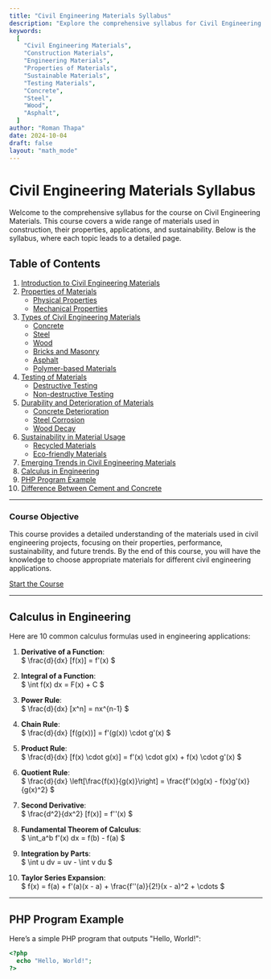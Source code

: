 ```yaml
---
title: "Civil Engineering Materials Syllabus"
description: "Explore the comprehensive syllabus for Civil Engineering Materials, including properties, types, testing, sustainability, and emerging trends."
keywords:
  [
    "Civil Engineering Materials",
    "Construction Materials",
    "Engineering Materials",
    "Properties of Materials",
    "Sustainable Materials",
    "Testing Materials",
    "Concrete",
    "Steel",
    "Wood",
    "Asphalt",
  ]
author: "Roman Thapa"
date: 2024-10-04
draft: false
layout: "math_mode"
---
```


# Civil Engineering Materials Syllabus

Welcome to the comprehensive syllabus for the course on Civil Engineering Materials. This course covers a wide range of materials used in construction, their properties, applications, and sustainability. Below is the syllabus, where each topic leads to a detailed page.

## Table of Contents

1. [Introduction to Civil Engineering Materials](./introduction.md)
2. [Properties of Materials](./properties-of-materials.md)
   - [Physical Properties](./physical-properties.md)
   - [Mechanical Properties](./mechanical-properties.md)
3. [Types of Civil Engineering Materials](./types-of-materials.md)
   - [Concrete](./concrete.md)
   - [Steel](./steel.md)
   - [Wood](./wood.md)
   - [Bricks and Masonry](./bricks-and-masonry.md)
   - [Asphalt](./asphalt.md)
   - [Polymer-based Materials](./polymer-materials.md)
4. [Testing of Materials](./testing-of-materials.md)
   - [Destructive Testing](./destructive-testing.md)
   - [Non-destructive Testing](./non-destructive-testing.md)
5. [Durability and Deterioration of Materials](./durability.md)
   - [Concrete Deterioration](./concrete-deterioration.md)
   - [Steel Corrosion](./steel-corrosion.md)
   - [Wood Decay](./wood-decay.md)
6. [Sustainability in Material Usage](./sustainability.md)
   - [Recycled Materials](./recycled-materials.md)
   - [Eco-friendly Materials](./eco-friendly-materials.md)
7. [Emerging Trends in Civil Engineering Materials](./emerging-trends.md)
8. [Calculus in Engineering](#calculus-in-engineering)
9. [PHP Program Example](#php-program-example)
10. [Difference Between Cement and Concrete](#difference-between-cement-and-concrete)

---

### Course Objective

This course provides a detailed understanding of the materials used in civil engineering projects, focusing on their properties, performance, sustainability, and future trends. By the end of this course, you will have the knowledge to choose appropriate materials for different civil engineering applications.

[Start the Course](./introduction.md)

---

## Calculus in Engineering

Here are 10 common calculus formulas used in engineering applications:

1. **Derivative of a Function**:  
   $ \frac{d}{dx} [f(x)] = f'(x) $

2. **Integral of a Function**:  
   $ \int f(x) dx = F(x) + C $

3. **Power Rule**:  
   $ \frac{d}{dx} [x^n] = nx^{n-1} $

4. **Chain Rule**:  
   $ \frac{d}{dx} [f(g(x))] = f'(g(x)) \cdot g'(x) $

5. **Product Rule**:  
   $ \frac{d}{dx} [f(x) \cdot g(x)] = f'(x) \cdot g(x) + f(x) \cdot g'(x) $

6. **Quotient Rule**:  
   $ \frac{d}{dx} \left[\frac{f(x)}{g(x)}\right] = \frac{f'(x)g(x) - f(x)g'(x)}{g(x)^2} $

7. **Second Derivative**:  
   $ \frac{d^2}{dx^2} [f(x)] = f''(x) $

8. **Fundamental Theorem of Calculus**:  
   $ \int_a^b f'(x) dx = f(b) - f(a) $

9. **Integration by Parts**:  
   $ \int u dv = uv - \int v du $

10. **Taylor Series Expansion**:  
    $ f(x) = f(a) + f'(a)(x - a) + \frac{f''(a)}{2!}(x - a)^2 + \cdots $

---

## PHP Program Example

Here’s a simple PHP program that outputs "Hello, World!":

```php
<?php
  echo "Hello, World!";
?>
```
